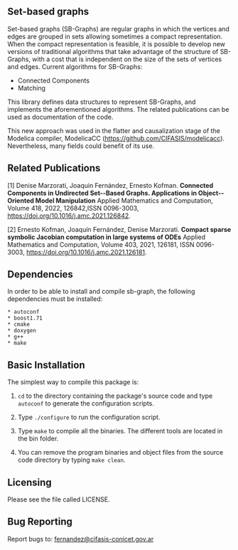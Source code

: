 ## Set-based graphs

Set-based graphs (SB-Graphs) are regular graphs in which the vertices and edges are grouped in sets allowing
sometimes a compact representation. When the compact representation is feasible, it is possible to develop 
new versions of traditional algorithms that take advantage of the structure of SB-Graphs, with a cost that 
is independent on the size of the sets of vertices and edges. Current algorithms for SB-Graphs:

  * Connected Components
  * Matching

This library defines data structures to represent SB-Graphs, and implements the aforementioned algorithms. The
related publications can be used as documentation of the code.

This new approach was used in the flatter and causalization stage of the Modelica compiler, ModelicaCC 
(https://github.com/CIFASIS/modelicacc). Nevertheless, many fields could benefit of its use.

## Related Publications

[1] Denise Marzorati, Joaquin Fernández, Ernesto Kofman.
**Connected Components in Undirected Set--Based Graphs. Applications in Object--Oriented Model Manipulation**
Applied Mathematics and Computation, Volume 418, 2022, 126842,ISSN 0096-3003, https://doi.org/10.1016/j.amc.2021.126842.

[2] Ernesto Kofman, Joaquín Fernández, Denise Marzorati.
**Compact sparse symbolic Jacobian computation in large systems of ODEs**
Applied Mathematics and Computation, Volume 403, 2021, 126181, ISSN 0096-3003, https://doi.org/10.1016/j.amc.2021.126181.

## Dependencies

In order to be able to install and compile sb-graph, 
the following  dependencies must be installed: 

    * autoconf
    * boost1.71
    * cmake
    * doxygen
    * g++
    * make

## Basic Installation

The simplest way to compile this package is:

  1. `cd` to the directory containing the package's source code and type
     `autoconf` to generate the configuration scripts.
  
  2. Type `./configure` to run the configuration script.
  
  3. Type `make` to compile all the binaries. The different tools are located 
     in the bin folder. 

  4. You can remove the program binaries and object files from the
     source code directory by typing `make clean`.
     
## Licensing

Please see the file called LICENSE.

## Bug Reporting

Report bugs to: fernandez@cifasis-conicet.gov.ar
